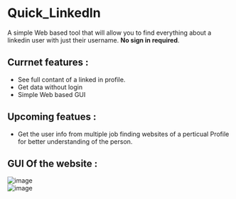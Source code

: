 # Quick_Linkedln

A simple Web based tool that will allow you to find everything about a linkedin user with just their username. **No sign in required**.

## Currnet features : 
- See full contant of a linked in profile.
- Get data without login
- Simple Web based GUI 

## Upcoming featues : 
- Get the user info from multiple job finding websites of a perticual Profile for better understanding of the person.

## GUI Of the website :
![image](https://user-images.githubusercontent.com/32749921/153715393-dc527a55-4574-4c5c-9504-c42d29904b1d.png)
<br/>
![image](https://user-images.githubusercontent.com/82018964/153717852-4ef47d49-b1cc-4a44-bfb4-9b73b03287f9.png)

